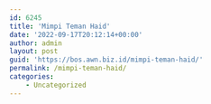 ```yaml
---
id: 6245
title: 'Mimpi Teman Haid'
date: '2022-09-17T20:12:14+00:00'
author: admin
layout: post
guid: 'https://bos.awn.biz.id/mimpi-teman-haid/'
permalink: /mimpi-teman-haid/
categories:
    - Uncategorized
---
```


